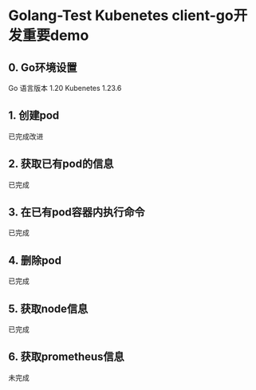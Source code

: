 # Golang-Test Kubenetes client-go开发重要demo

## 0. Go环境设置
Go 语言版本 1.20
Kubenetes 1.23.6

## 1. 创建pod
已完成改进

## 2. 获取已有pod的信息
已完成

## 3. 在已有pod容器内执行命令
已完成

## 4. 删除pod
已完成

## 5. 获取node信息
已完成

## 6. 获取prometheus信息
未完成
